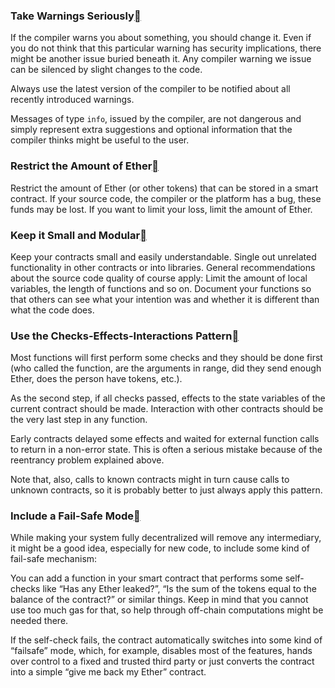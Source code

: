 ### Take Warnings Seriously[](https://docs.soliditylang.org/en/latest/security-considerations.html#take-warnings-seriously "Permalink to this heading")

If the compiler warns you about something, you should change it. Even if you do not think that this particular warning has security implications, there might be another issue buried beneath it. Any compiler warning we issue can be silenced by slight changes to the code.

Always use the latest version of the compiler to be notified about all recently introduced warnings.

Messages of type `info`, issued by the compiler, are not dangerous and simply represent extra suggestions and optional information that the compiler thinks might be useful to the user.

### Restrict the Amount of Ether[](https://docs.soliditylang.org/en/latest/security-considerations.html#restrict-the-amount-of-ether "Permalink to this heading")

Restrict the amount of Ether (or other tokens) that can be stored in a smart contract. If your source code, the compiler or the platform has a bug, these funds may be lost. If you want to limit your loss, limit the amount of Ether.

### Keep it Small and Modular[](https://docs.soliditylang.org/en/latest/security-considerations.html#keep-it-small-and-modular "Permalink to this heading")

Keep your contracts small and easily understandable. Single out unrelated functionality in other contracts or into libraries. General recommendations about the source code quality of course apply: Limit the amount of local variables, the length of functions and so on. Document your functions so that others can see what your intention was and whether it is different than what the code does.

### Use the Checks-Effects-Interactions Pattern[](https://docs.soliditylang.org/en/latest/security-considerations.html#use-the-checks-effects-interactions-pattern "Permalink to this heading")

Most functions will first perform some checks and they should be done first (who called the function, are the arguments in range, did they send enough Ether, does the person have tokens, etc.).

As the second step, if all checks passed, effects to the state variables of the current contract should be made. Interaction with other contracts should be the very last step in any function.

Early contracts delayed some effects and waited for external function calls to return in a non-error state. This is often a serious mistake because of the reentrancy problem explained above.

Note that, also, calls to known contracts might in turn cause calls to unknown contracts, so it is probably better to just always apply this pattern.

### Include a Fail-Safe Mode[](https://docs.soliditylang.org/en/latest/security-considerations.html#include-a-fail-safe-mode "Permalink to this heading")

While making your system fully decentralized will remove any intermediary, it might be a good idea, especially for new code, to include some kind of fail-safe mechanism:

You can add a function in your smart contract that performs some self-checks like “Has any Ether leaked?”, “Is the sum of the tokens equal to the balance of the contract?” or similar things. Keep in mind that you cannot use too much gas for that, so help through off-chain computations might be needed there.

If the self-check fails, the contract automatically switches into some kind of “failsafe” mode, which, for example, disables most of the features, hands over control to a fixed and trusted third party or just converts the contract into a simple “give me back my Ether” contract.